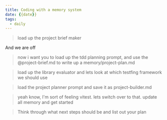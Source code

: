 ```yaml
---
title: Coding with a memory system
date: {{date}}
tags:
  - daily
---
```


> load up the project brief maker 

And we are off

> now i want you to load up the tdd planning prompt, and use the @project-brief.md to write up a memory/project-plan.md

> load up the library evaluator and lets look at which testfing framework we should use


> load the project planner prompt and save it as project-builder.md

> yeah know, I'm sort of feeling vitest. lets switch over to that. update all memory and get started

> Think through what next steps should be and list out your plan

